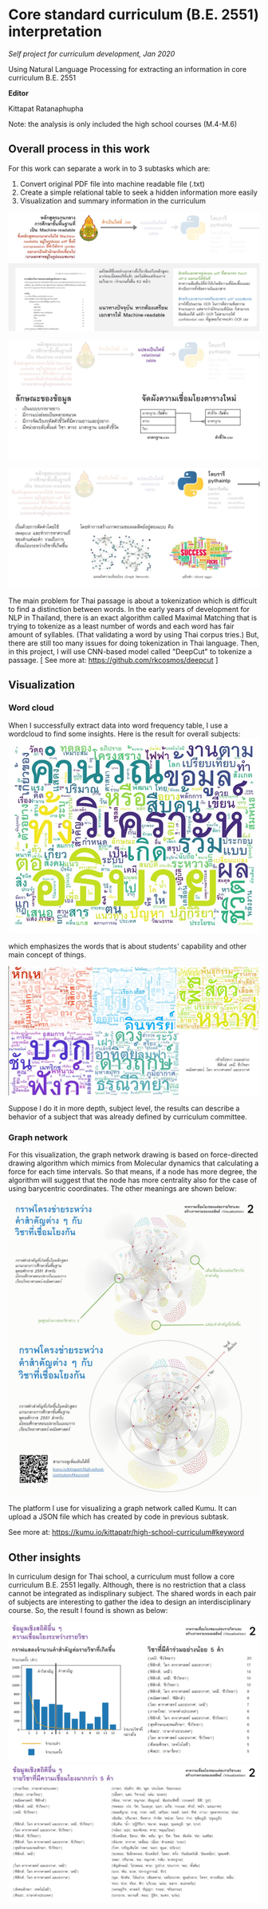 # Core standard curriculum (B.E. 2551) interpretation
*Self project for curriculum development, Jan 2020*

Using Natural Language Processing for extracting an information in core curriculum B.E. 2551

**Editor**

Kittapat Ratanaphupha

Note: the analysis is only included the high school courses (M.4-M.6)

## Overall process in this work
For this work can separate a work in to 3 subtasks which are:
1. Convert original PDF file into machine readable file (.txt)
2. Create a simple relational table to seek a hidden information more easily
3. Visualization and summary information in the curriculum

![1](https://github.com/KittapatR/core-standard-curriculum/blob/main/Procedure1.jpg)

![2](https://github.com/KittapatR/core-standard-curriculum/blob/main/Procedure2.jpg)

![3](https://github.com/KittapatR/core-standard-curriculum/blob/main/Procedure3.jpg)

The main problem for Thai passage is about a tokenization which is difficult to find a distinction between words. In the early years of development for NLP in Thailand, there is an exact algorithm called Maximal Matching that is trying to tokenize as a least number of words and each word has fair amount of syllables. (That validating a word by using Thai corpus tries.) But, there are still too many issues for doing tokenization in Thai language. Then, in this project, I will use CNN-based model called "DeepCut" to tokenize a passage. \[ See more at: https://github.com/rkcosmos/deepcut \]

## Visualization
### Word cloud
When I successfully extract data into word frequency table, I use a wordcloud to find some insights. Here is the result for overall subjects:
![WordCloud](https://github.com/KittapatR/core-standard-curriculum/blob/main/word_cloud_all.jpg)

which emphasizes the words that is about students' capability and other main concept of things.

![WordCloud2](https://github.com/KittapatR/core-standard-curriculum/blob/main/word_cloud_each_subject.jpg)

Suppose I do it in more depth, subject level, the results can describe a behavior of a subject that was already defined by curriculum committee.

### Graph network
For this visualization, the graph network drawing is based on force-directed drawing algorithm which mimics from Molecular dynamics that calculating a force for each time intervals. So that means, if a node has more degree, the algorithm will suggest that the node has more centrality also for the case of using barycentric coordinates. The other meanings are shown below:

![GraphViz](https://github.com/KittapatR/core-standard-curriculum/blob/main/Graph%20viz%20description.jpg)
![GraphViz2](https://github.com/KittapatR/core-standard-curriculum/blob/main/Graph%20viz.jpg)

The platform I use for visualizing a graph network called Kumu. It can upload a JSON file which has created by code in previous subtask.

See more at: https://kumu.io/kittapatr/high-school-curriculum#keyword

## Other insights
In curriculum design for Thai school, a curriculum must follow a core curriculum B.E. 2551 legally. Although, there is no restriction that a class cannot be integrated as indisplinary subject. The shared words in each pair of subjects are interesting to gather the idea to design an interdisciplinary course. So, the result I found is shown as below:

![frq](https://github.com/KittapatR/core-standard-curriculum/blob/main/frequecy.jpg)
![frq2](https://github.com/KittapatR/core-standard-curriculum/blob/main/frequency2.jpg)
